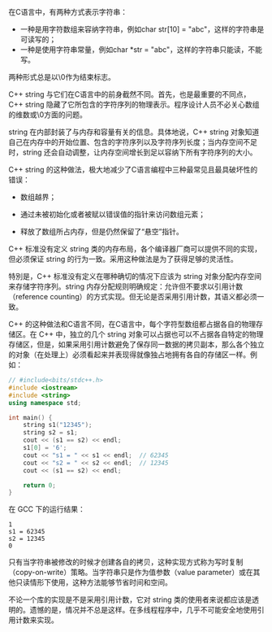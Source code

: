在C语言中，有两种方式表示字符串：

* 一种是用字符数组来容纳字符串，例如char str[10] = "abc"，这样的字符串是可读写的；
* 一种是使用字符串常量，例如char *str = "abc"，这样的字符串只能读，不能写。

两种形式总是以\0作为结束标志。

C++ string 与它们在C语言中的前身截然不同。首先，也是最重要的不同点，C++ string 隐藏了它所包含的字符序列的物理表示。程序设计人员不必关心数组的维数或\0方面的问题。

string 在内部封装了与内存和容量有关的信息。具体地说，C++ string 对象知道自己在内存中的开始位置、包含的字符序列以及字符序列长度；当内存空间不足时，string 还会自动调整，让内存空间增长到足以容纳下所有字符序列的大小。

C++ string 的这种做法，极大地减少了C语言编程中三种最常见且最具破坏性的错误：

* 数组越界；

* 通过未被初始化或者被赋以错误值的指针来访问数组元紊；

* 释放了数组所占内存，但是仍然保留了“悬空”指针。

C++ 标准没有定义 string 类的内存布局，各个编译器厂商可以提供不同的实现，但必须保证 string 的行为一致。采用这种做法是为了获得足够的灵活性。

特別是，C++ 标准没有定义在哪种确切的情况下应该为 string 对象分配内存空间来存储字符序列。string 内存分配规则明确规定：允许但不要求以引用计数（reference counting）的方式实现。但无论是否采用引用计数，其语义都必须一致。

C++ 的这种做法和C语言不同，在C语言中，每个字符型数组都占据各自的物理存储区。在 C++ 中，独立的几个 string 对象可以占据也可以不占据各自特定的物理存储区，但是，如果采用引用计数避免了保存同一数据的拷贝副本，那么各个独立的对象（在处理上）必须看起来并表现得就像独占地拥有各自的存储区一样。例如：

```c++
// #include<bits/stdc++.h>
#include <iostream>
#include <string>
using namespace std;

int main() {
    string s1("12345");
    string s2 = s1;
    cout << (s1 == s2) << endl;
    s1[0] = '6';
    cout << "s1 = " << s1 << endl;  // 62345
    cout << "s2 = " << s2 << endl;  // 12345
    cout << (s1 == s2) << endl;

    return 0;
}
```

在 GCC 下的运行结果：

    1
    s1 = 62345
    s2 = 12345
    0

只有当字符串被修改的时候才创建各自的拷贝，这种实现方式称为写时复制（copy-on-write）策略。当字符串只是作为值参数（value parameter）或在其他只读情形下使用，这种方法能够节省时间和空间。

不论一个库的实现是不是采用引用计数，它对 string 类的使用者来说都应该是透明的。遗憾的是，情况并不总是这样。在多线程程序中，几乎不可能安全地使用引用计数来实现。